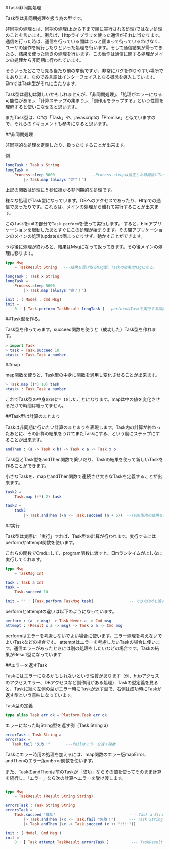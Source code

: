 #Task:非同期処理

Task型は非同期処理を扱う為の型です。

非同期の処理とは、同期の処理(上から下まで順に実行される処理)ではない処理のことを言います。例えば、Httpライブラリを使った通信がそれに当たります。通信を行った時は、通信を行っている間はじっと固まって待っているわけなく、ユーザの操作を続行したりといった処理を行います。そして通信結果が帰ってきたら、結果を使った続きの処理を行います。この動作は通信に関する処理がメインの処理から非同期に行われています。

そういったどこでも見る当たり前の挙動ですが、非常にバグを作りやすい場所でもあります。なので各言語はインターフェイスとなる概念を導入しています。ElmではTask型がそれに当たります。

Task型は最初は難しいかもしれませんが、「非同期処理」、「処理がエラーになる可能性がある」、「計算ステップの集まり」、「副作用をラップする」という性質を理解すると使いこなせると思います。

またTask型は、C#の「Task」や、javascriptの「Promise」と似ていますので、それらのドキュメントも参考になると思います。

##非同期処理

非同期的な処理を定義したり、扱ったりすることが出来ます。

例

```elm
longTask : Task x String
longTask =
    Process.sleep 5000               ---Process.sleepは指定した時間後にTaskを実行するようにする関数
        |> Task.map (always "完了！")

```

上記の関数は処理に５秒位掛かる非同期的な処理です。

様々な処理がTask型になっています。DBへのアクセスであったり、Httpでの通信であったりです。これらは、メインの処理から離れて実行することが出来ます。

このTaskをinitの部分で`Task.perform`を使って実行します。
すると、Elmアプリケーションを起動したあとすぐにこの処理が始まります。その間アプリケーションのメインの処理(update)は固まったりせず、動かすことができます。

５秒後に処理が終わると、結果はMsgになって返ってきます。その後メインの処理に移ります。

```elm
type Msg
    = TaskResult String   ---結果を受け取るMsg型。Taskの結果はMsgになる。

longTask : Task x String
longTask =　　　　　　　　　　　　　　　　　　    
    Process.sleep 5000
        |> Task.map (always "完了！")

init : ( Model , Cmd Msg)
init =
    0 ! [ Task.perform TaskResult longTask ] --performはTaskを実行する関数。実行するとCmdになる。

```


##Task型を作る。

Task型を作ってみます。succeed関数を使うと（成功した）Task型を作れます。

```elm
> import Task
> task = Task.succeed 10
<task> : Task.Task a number

```

##map

map関数を使うと、Task型の中身に関数を適用し変化させることが出来ます。

```elm
> Task.map ((*) 10) task
<task> : Task.Task a number
```

これでTask型の中身の`10`に`* 10`したことになります。mapは中の値を変化させるだけで時間は経ってません。

##Task型は計算のまとまり

Taskは非同期に行いたい計算のまとまりを表現します。Task内の計算が終わったあとに、その計算の結果をうけてまたTaskにする、という風にステップにすることが出来ます。

```elm
andThen : (a -> Task x b) -> Task x a -> Task x b
```
Task型とTask型をandThen関数で繋いだり、Taskの結果を使って新しいTaskを作ることができます。

小さなTaskを、mapとandThen関数で連続させ大きなTaskを定義することが出来ます。

```elm
task2 =
    Task.map ((*) 2) task

task3 =
    task2
        |> Task.andThen (\n -> Task.succeed (n + 5))  --Task型内の結果を受け取って新しいTaskを作る。
```

##実行

Task型は実際に「実行」すれば、Task型の計算が行われます。実行するにはperformかattempt関数を使います。

これらの関数でCmdにして、program関数に渡すと、Elmランタイムがよしなに実行してくれます。

```elm
type Msg
    = TaskMsg Int

task : Task a Int
task =
    Task.succeed 10

init = "" ! [Task.perform TaskMsg task]                -- できたCmdを渡す。
```

performとattemptの違いは以下のようになっています。

```elm
perform : (a -> msg) -> Task Never a -> Cmd msg
attempt : (Result x a -> msg) -> Task x a -> Cmd msg
```

performはエラーを考慮しないでよい場合に使います。エラー処理を考えないでよいTaskなどの場合です。
attemptはエラーを考慮したいTaskの場合に使います。通信エラーがあったときには別の処理をしたいなどの場合です。Taskの結果がResult型になっています

##エラーを返すTask

Taskにはエラーになるかもしれないという性質があります（例、httpアクセスのアクセスエラー、DBアクセスなど副作用がある処理）
Taskの型定義を見ると、Taskに続く左側の型がエラー時にTaskが返す型で、右側は成功時にTaskが返す型という意味になっています。

Task型の定義

```elm
type alias Task err ok = Platform.Task err ok
```

エラーになった時String型を返す例（Task String a）

```elm
errorTask : Task String a
errorTask =
   Task.fail "失敗！"       ---failはエラーを返す関数

```

Taskにエラー時用の処理を加えるには、map関数のエラー版mapError、andThenのエラー版onError関数を使います。

また、TaskのandThenは前のTaskが「成功」ならその値を使ってそのまま計算を続行し、「エラー」なら次の計算へエラーを受け渡します。

```elm

type Msg
    = TaskResult (Result String String)

errorsTask : Task String String
errorsTask =
    Task.succeed "成功"                                 --- Task a String
        |> Task.andThen (\x -> Task.fail "失敗！")      --- Task String String
        |> Task.andThen (\x -> Task.succeed (x ++ "!!!!"))

init : ( Model, Cmd Msg )
init =
    0 ! [ Task.attempt TaskResult errorsTask ]          --- TaskResult Err 失敗！

```
